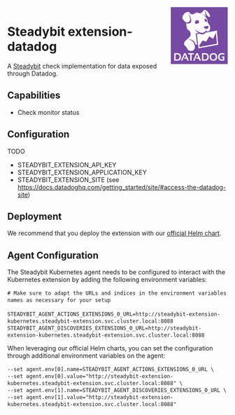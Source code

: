 <img src="./logo.png" height="130" align="right" alt="Datadog logo depicting a dog with the text 'Datadog'">

# Steadybit extension-datadog

A [Steadybit](https://www.steadybit.com/) check implementation for data exposed through Datadog.

## Capabilities

 - Check monitor status

## Configuration

TODO

- STEADYBIT_EXTENSION_API_KEY
- STEADYBIT_EXTENSION_APPLICATION_KEY
- STEADYBIT_EXTENSION_SITE (see https://docs.datadoghq.com/getting_started/site/#access-the-datadog-site)

## Deployment

We recommend that you deploy the extension with our [official Helm chart](https://github.com/steadybit/helm-charts/tree/main/charts/steadybit-extension-kubernetes).

## Agent Configuration

The Steadybit Kubernetes agent needs to be configured to interact with the Kubernetes extension by adding the following environment variables:

```shell
# Make sure to adapt the URLs and indices in the environment variables names as necessary for your setup

STEADYBIT_AGENT_ACTIONS_EXTENSIONS_0_URL=http://steadybit-extension-kubernetes.steadybit-extension.svc.cluster.local:8088
STEADYBIT_AGENT_DISCOVERIES_EXTENSIONS_0_URL=http://steadybit-extension-kubernetes.steadybit-extension.svc.cluster.local:8088
```

When leveraging our official Helm charts, you can set the configuration through additional environment variables on the agent:

```
--set agent.env[0].name=STEADYBIT_AGENT_ACTIONS_EXTENSIONS_0_URL \
--set agent.env[0].value="http://steadybit-extension-kubernetes.steadybit-extension.svc.cluster.local:8088" \
--set agent.env[1].name=STEADYBIT_AGENT_DISCOVERIES_EXTENSIONS_0_URL \
--set agent.env[1].value="http://steadybit-extension-kubernetes.steadybit-extension.svc.cluster.local:8088"
```

